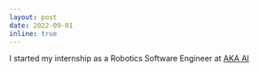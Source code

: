 ```yaml
---
layout: post
date: 2022-09-01
inline: true
---
```


I started my internship as a Robotics Software Engineer at [AKA AI](https://www.akaintelligence.com/schwarzwald/)

